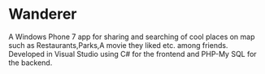 Wanderer
========

A Windows Phone 7 app for sharing and searching of cool places on map such as Restaurants,Parks,A movie they liked etc. among friends. Developed in Visual Studio using C# for the frontend and PHP-My SQL for the backend.
